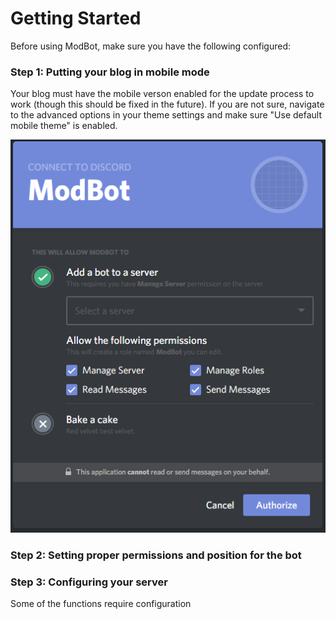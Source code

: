 # Getting Started

Before using ModBot, make sure you have the following configured:

### Step 1: Putting your blog in mobile mode

Your blog must have the mobile verson enabled for the update process to work (though this should be fixed in the future). If you are not sure, navigate to the advanced options in your theme settings and make sure "Use default mobile theme" is enabled.

<div style="text-align:center">
	<img src = "/images/permissions.png" />
</div>

### Step 2: Setting proper permissions and position for the bot

### Step 3: Configuring your server

Some of the functions require configuration